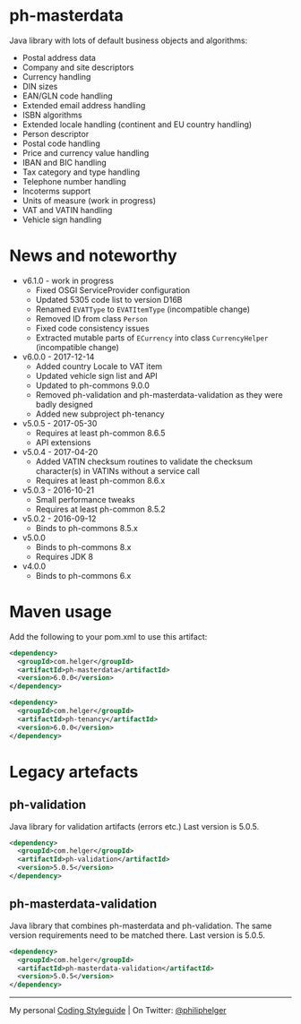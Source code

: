 # ph-masterdata

Java library with lots of default business objects and algorithms:
  * Postal address data
  * Company and site descriptors
  * Currency handling
  * DIN sizes
  * EAN/GLN code handling
  * Extended email address handling
  * ISBN algorithms
  * Extended locale handling (continent and EU country handling)
  * Person descriptor
  * Postal code handling
  * Price and currency value handling
  * IBAN and BIC handling
  * Tax category and type handling
  * Telephone number handling
  * Incoterms support
  * Units of measure (work in progress)
  * VAT and VATIN handling
  * Vehicle sign handling 

# News and noteworthy

* v6.1.0 - work in progress
  * Fixed OSGI ServiceProvider configuration
  * Updated 5305 code list to version D16B
  * Renamed `EVATType` to `EVATItemType` (incompatible change)
  * Removed ID from class `Person`
  * Fixed code consistency issues
  * Extracted mutable parts of `ECurrency` into class `CurrencyHelper` (incompatible change)
* v6.0.0 - 2017-12-14
  * Added country Locale to VAT item
  * Updated vehicle sign list and API
  * Updated to ph-commons 9.0.0
  * Removed ph-validation and ph-masterdata-validation as they were badly designed
  * Added new subproject ph-tenancy
* v5.0.5 - 2017-05-30
  * Requires at least ph-common 8.6.5
  * API extensions
* v5.0.4 - 2017-04-20
  * Added VATIN checksum routines to validate the checksum character(s) in VATINs without a service call
  * Requires at least ph-common 8.6.x
* v5.0.3 - 2016-10-21
  * Small performance tweaks
  * Requires at least ph-common 8.5.2
* v5.0.2 - 2016-09-12
  * Binds to ph-commons 8.5.x
* v5.0.0
  * Binds to ph-commons 8.x
  * Requires JDK 8
* v4.0.0
  * Binds to ph-commons 6.x        

# Maven usage
Add the following to your pom.xml to use this artifact:
```xml
<dependency>
  <groupId>com.helger</groupId>
  <artifactId>ph-masterdata</artifactId>
  <version>6.0.0</version>
</dependency>
```

```xml
<dependency>
  <groupId>com.helger</groupId>
  <artifactId>ph-tenancy</artifactId>
  <version>6.0.0</version>
</dependency>
```


# Legacy artefacts
## ph-validation

Java library for validation artifacts (errors etc.)
Last version is 5.0.5.
```xml
<dependency>
  <groupId>com.helger</groupId>
  <artifactId>ph-validation</artifactId>
  <version>5.0.5</version>
</dependency>
```

## ph-masterdata-validation

Java library that combines ph-masterdata and ph-validation. The same version requirements need to be matched there.
Last version is 5.0.5.
```xml
<dependency>
  <groupId>com.helger</groupId>
  <artifactId>ph-masterdata-validation</artifactId>
  <version>5.0.5</version>
</dependency>
```

---

My personal [Coding Styleguide](https://github.com/phax/meta/blob/master/CodingStyleguide.md) |
On Twitter: <a href="https://twitter.com/philiphelger">@philiphelger</a>
